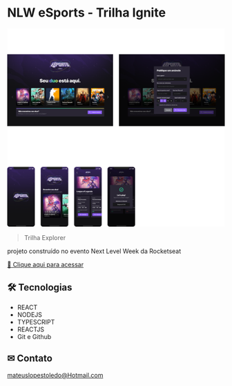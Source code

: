 # NLW eSports - Trilha Ignite

![preview](./.github/preview.png)

> Trilha Explorer

projeto construído no evento Next Level Week da Rocketseat

[🔗 Clique aqui para acessar](xxxxxxxxxx)

## 🛠 Tecnologias 

- REACT
- NODEJS
- TYPESCRIPT
- REACTJS
- Git e Github

## ✉ Contato

mateuslopestoledo@Hotmail.com
